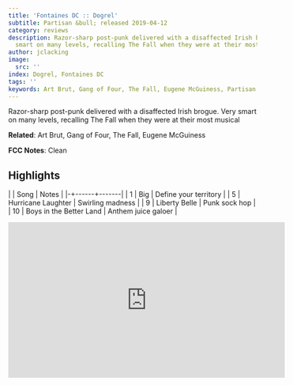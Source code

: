 ```yaml
---
title: 'Fontaines DC :: Dogrel'
subtitle: Partisan &bull; released 2019-04-12
category: reviews
description: Razor-sharp post-punk delivered with a disaffected Irish brogue. Very
  smart on many levels, recalling The Fall when they were at their most musical
author: jclacking
image:
  src: ''
index: Dogrel, Fontaines DC
tags: ''
keywords: Art Brut, Gang of Four, The Fall, Eugene McGuiness, Partisan
---
```

Razor-sharp post-punk delivered with a disaffected Irish brogue. Very smart on many levels, recalling The Fall when they were at their most musical<!--more-->

**Related**: Art Brut, Gang of Four, The Fall, Eugene McGuiness

**FCC Notes**: Clean

## Highlights

| | Song | Notes |
|-+------+-------|
| 1 | Big | Define your territory |
| 5 | Hurricane Laughter | Swirling madness |
| 9 | Liberty Belle | Punk sock hop |
| 10 | Boys in the Better Land | Anthem juice galoer |

<div class="tlo-detail-video"><iframe width="560" height="315" src="https://www.youtube.com/embed/aiLk6G5N-3Y" frameborder="0" allow="autoplay; encrypted-media" allowfullscreen></iframe></div>

